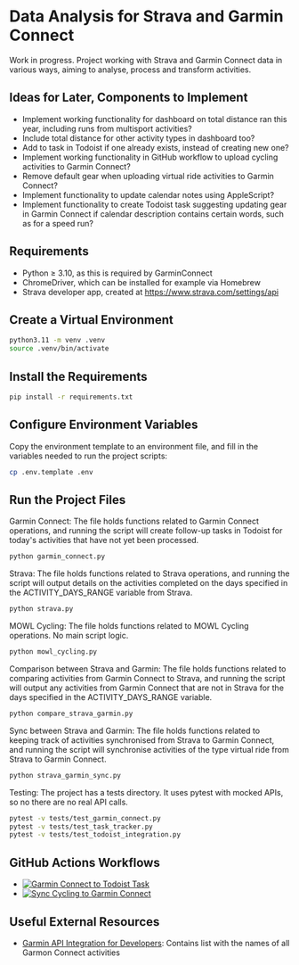 # Data Analysis for Strava and Garmin Connect

Work in progress. Project working with Strava and Garmin Connect data in various ways, aiming to analyse, process and transform activities.

## Ideas for Later, Components to Implement

- Implement working functionality for dashboard on total distance ran this year, including runs from multisport activities?
- Include total distance for other activity types in dashboard too?
- Add to task in Todoist if one already exists, instead of creating new one?
- Implement working functionality in GitHub workflow to upload cycling activities to Garmin Connect?
- Remove default gear when uploading virtual ride activities to Garmin Connect?
- Implement functionality to update calendar notes using AppleScript?
- Implement functionality to create Todoist task suggesting updating gear in Garmin Connect if calendar description contains certain words, such as for a speed run?

## Requirements

- Python ≥ 3.10, as this is required by GarminConnect
- ChromeDriver, which can be installed for example via Homebrew
- Strava developer app, created at <https://www.strava.com/settings/api>

## Create a Virtual Environment

```bash
python3.11 -m venv .venv
source .venv/bin/activate
```

## Install the Requirements

```bash
pip install -r requirements.txt
```

## Configure Environment Variables

Copy the environment template to an environment file, and fill in the variables needed to run the project scripts:

```bash
cp .env.template .env
```

## Run the Project Files

Garmin Connect:
The file holds functions related to Garmin Connect operations, and running the script will create follow-up tasks in Todoist for today's activities that have not yet been processed.

```bash
python garmin_connect.py
```

Strava:
The file holds functions related to Strava operations, and running the script will output details on the activities completed on the days specified in the ACTIVITY_DAYS_RANGE variable from Strava.

```bash
python strava.py
```

MOWL Cycling:
The file holds functions related to MOWL Cycling operations. No main script logic.

```bash
python mowl_cycling.py
```

Comparison between Strava and Garmin:
The file holds functions related to comparing activities from Garmin Connect to Strava, and running the script will output any activities from Garmin Connect that are not in Strava for the days specified in the ACTIVITY_DAYS_RANGE variable.

```bash
python compare_strava_garmin.py
```

Sync between Strava and Garmin:
The file holds functions related to keeping track of activities synchronised from Strava to Garmin Connect, and running the script will synchronise activities of the type virtual ride from Strava to Garmin Connect.

```bash
python strava_garmin_sync.py
```

Testing:
The project has a tests directory. It uses pytest with mocked APIs, so no there are no real API calls.

```bash
pytest -v tests/test_garmin_connect.py
pytest -v tests/test_task_tracker.py
pytest -v tests/test_todoist_integration.py
```

## GitHub Actions Workflows

- [![Garmin Connect to Todoist Task](https://github.com/theaholtlund/analyse-garmin-strava/actions/workflows/garmin_task.yml/badge.svg)](https://github.com/theaholtlund/analyse-garmin-strava/actions/workflows/garmin_task.yml)
- [![Sync Cycling to Garmin Connect](https://github.com/theaholtlund/analyse-garmin-strava/actions/workflows/virtual_ride_sync.yml/badge.svg)](https://github.com/theaholtlund/analyse-garmin-strava/actions/workflows/virtual_ride_sync.yml)

## Useful External Resources

- [Garmin API Integration for Developers](https://help.validic.com/space/VCS/1681490020/Garmin+API+Integration+for+Developers): Contains list with the names of all Garmon Connect activities
